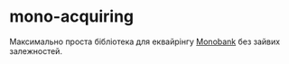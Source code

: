 # mono-acquiring
Максимально проста бібліотека для еквайрінгу [Monobank](https://api.monobank.ua/docs/acquiring.html) без зайвих залежностей.
